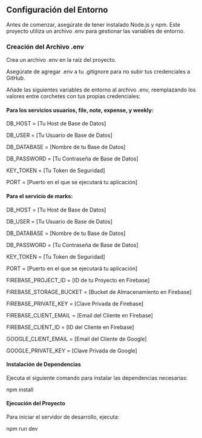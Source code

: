 ## Configuración del Entorno
Antes de comenzar, asegúrate de tener instalado Node.js y npm. Este proyecto utiliza un archivo .env para gestionar las variables de entorno.

### Creación del Archivo .env
Crea un archivo .env en la raíz del proyecto.

Asegúrate de agregar .env a tu .gitignore para no subir tus credenciales a GitHub.

Añade las siguientes variables de entorno al archivo .env, reemplazando los valores entre corchetes con tus propias credenciales:

#### Para los servicios usuarios, file, note, expense, y weekly:
DB_HOST = [Tu Host de Base de Datos]

DB_USER = [Tu Usuario de Base de Datos]

DB_DATABASE = [Nombre de tu Base de Datos]

DB_PASSWORD = [Tu Contraseña de Base de Datos]

KEY_TOKEN = [Tu Token de Seguridad]

PORT = [Puerto en el que se ejecutará tu aplicación]

#### Para el servicio de marks:
DB_HOST = [Tu Host de Base de Datos]

DB_USER = [Tu Usuario de Base de Datos]

DB_DATABASE = [Nombre de tu Base de Datos]

DB_PASSWORD = [Tu Contraseña de Base de Datos]

KEY_TOKEN = [Tu Token de Seguridad]

PORT = [Puerto en el que se ejecutará tu aplicación]

FIREBASE_PROJECT_ID = [ID de tu Proyecto en Firebase]

FIREBASE_STORAGE_BUCKET = [Bucket de Almacenamiento en Firebase]

FIREBASE_PRIVATE_KEY = [Clave Privada de Firebase]

FIREBASE_CLIENT_EMAIL = [Email del Cliente en Firebase]

FIREBASE_CLIENT_ID = [ID del Cliente en Firebase]

GOOGLE_CLIENT_EMAIL = [Email del Cliente de Google]

GOOGLE_PRIVATE_KEY = [Clave Privada de Google]

#### Instalación de Dependencias
Ejecuta el siguiente comando para instalar las dependencias necesarias:

 npm install 

#### Ejecución del Proyecto
Para iniciar el servidor de desarrollo, ejecuta:

 npm run dev
